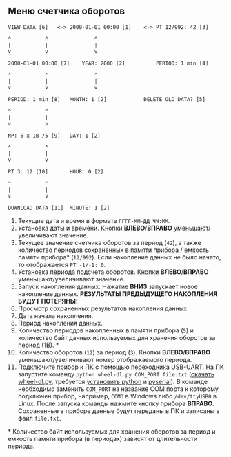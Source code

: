 ## Меню счетчика оборотов

```
VIEW DATA [6]	<->	2000-01-01 00:00 [1]	<->	PT 12/992: 42 [3]

^			^				^
|			|				|
v			v				v

2000-01-01 00:00 [7]	YEAR: 2000 [2]			PERIOD: 1 min [4]

^			^				^
|			|				|
v			v				v

PERIOD: 1 min [8]	MONTH: 1 [2]			DELETE OLD DATA? [5]

^			^
|			|
v			v

NP: 5 x 1B /5 [9]	DAY: 1 [2]

^			^
|			|
v			v

PT 3: 12 [10]		HOUR: 0 [2]

^			^
|			|
v			v

DOWNLOAD DATA [11]	MINUTE: 1 [2]
```

1. Текущие дата и время в формате `ГГГГ-ММ-ДД ЧЧ:ММ`.
2. Установка даты и времени. Кнопки **ВЛЕВО**/**ВПРАВО** уменьшают/увеличивают 
значение.
3. Текущее значение счетчика оборотов за период (`42`), а также количество 
периодов сохраненных в памяти прибора / емкость памяти прибора\* (`12/992`).
Если накопление данных не было начато, то отображается `PT -1/-1: 0`.
4. Установка периода подсчета оборотов. Кнопки **ВЛЕВО**/**ВПРАВО** 
уменьшают/увеличивают значение.
5. Запуск накопления данных. Нажатие **ВНИЗ** запускает новое накопление 
данных.  **РЕЗУЛЬТАТЫ ПРЕДЫДУЩЕГО НАКОПЛЕНИЯ БУДУТ ПОТЕРЯНЫ!**
6. Просмотр сохраненных результатов накопления данных.
7. Дата начала накопления.
8. Период накопления данных.
9. Количество периодов накопленных в памяти прибора (`5`) и количество байт
данных используемых для хранения оборотов за период (1В). \*
10. Количество оборотов (`12`) за период (`3`). Кнопки **ВЛЕВО**/**ВПРАВО** 
уменьшают/увеличивают номер отображаемого периода.
11. Подключите прибор к ПК с помощью переходника USB-UART. На ПК запустите 
команду `python wheel-dl.py COM_PORT file.txt` ([скачать 
wheel-dl.py](https://github.com/pmamonov/wheel/raw/ref/wheel-dl.py), требуется 
[установить python](https://www.python.org/downloads/windows/) и 
[pyserial](https://pyserial.readthedocs.io/en/latest/pyserial.html#installation)).
В команде необходимо заменить `COM_PORT` на название COM порта к которому 
подключен прибор, например, `COM3` в Windows либо `/dev/ttyUSB0` в Linux. После 
запуска команды нажмите кнопку прибора **ВПРАВО**.  Сохраненные в приборе 
данные будут переданы в ПК и записаны в файл `file.txt`.

\* Количество байт используемых для хранения оборотов за период и емкость 
памяти прибора (в периодах) зависят от длительности периода.
